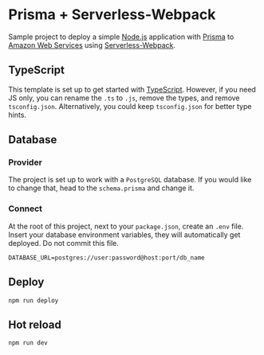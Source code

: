 # Prisma + Serverless-Webpack

Sample project to deploy a simple [Node.js](https://nodejs.org/) application
with [Prisma](https://www.prisma.io/) to [Amazon Web
Services](https://aws.amazon.com/) using
[Serverless-Webpack](https://github.com/serverless-heaven/serverless-webpack).

## TypeScript

This template is set up to get started with
[TypeScript](https://www.typescriptlang.org/). However, if you need JS only, you
can rename the `.ts` to `.js`, remove the types, and remove `tsconfig.json`.
Alternatively, you could keep `tsconfig.json` for better type hints.

## Database

### Provider

The project is set up to work with a `PostgreSQL` database. If you would like to
change that, head to the `schema.prisma` and change it.

### Connect

At the root of this project, next to your `package.json`,  create an `.env`
file. Insert your database environment variables, they will automatically get
deployed. Do not commit this file.

```
DATABASE_URL=postgres://user:password@host:port/db_name
```

## Deploy

```
npm run deploy
```

## Hot reload

```
npm run dev
```
